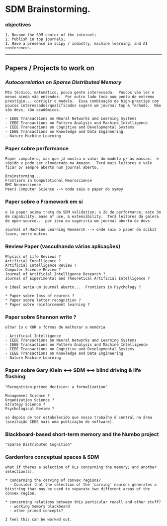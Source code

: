 # SDM Brainstorming.

### objectives

    1. Become the SDM center of the internet;
    1. Publish in top journals;
    1. Have a presence in scipy / industry, machine learning, and AI conferences.  


---

##  Papers / Projects to work on



### _Autocorrelation on Sparse Distributed Memory_

    Mto técnico, matemático, pouca gente interessada.  Poucos vão ler e menos ainda vão entender.  Por outro lado toca num ponto de extremo prestígio... corrigir o modelo.  Essa combinação de high-prestige com poucos interessados/qualificados sugere um journal top & fechado.  Não são devs, são acadêmicos.

    - IEEE Transactions on Neural Networks and Learning Systems  
    - IEEE Transactions on Pattern Analysis and Machine Intelligence
    - IEEE Transactions on Cognitive and Developmental Systems
    - IEEE Transactions on Knowledge and Data Engineering
    - Nature Machine Learning


### Paper sobre performance

    Paper computero, mas que já mostra o valor do modelo p/ as massas:  é rápido e pode ser clouderado na Amazon.  Terá mais leitores e vale ficar p/ sempre aberto num journal aberto.

    Brainstorming...
    Frontiers in Computational Neuroscience
    BMC Neuroscience
    PeerJ Computer Science --> onde saiu o paper do sympy



### Paper sobre o Framework em si

    o 1o paper acima trata da SDM validation; o 2o de performance; este 3o de capability, ease of use, & extensibility.  Terá leitores da galera de open-source... por isso eu sugeriria um journal aberto de devs

    Journal of Machine Learning Research --> onde saiu o paper do scikit learn, entre outros



### Review Paper (vasculhando várias aplicações)

    Physics of Life Reviews ?
    Artificial Intelligence ?
    Artificial Intelligence Review ?
    Computer Science Review ?
    Journal of Artificial Intelligence Research ?
    Journal of Experimental and Theoretical Artificial Intelligence ?

    o ideal seria um journal aberto...  Frontiers in Psychology ?

    * Paper sobre loss of neurons ?
    * Paper sobre letter recognition ?
    * Paper sobre reinforcement learning ?


### Paper sobre Shannon write ?

    olhar 1o o XOR e formas de melhorar a memória

    - Artificial Intelligence
    - IEEE Transactions on Neural Networks and Learning Systems  
    - IEEE Transactions on Pattern Analysis and Machine Intelligence
    - IEEE Transactions on Cognitive and Developmental Systems
    - IEEE Transactions on Knowledge and Data Engineering
    - Nature Machine Learning



### Paper sobre Gary Klein <--> SDM <--> blind driving & life flashing

    "Recognition-primed decision: a formalization"

    Management Science ?
    Organization Science ?
    Strategy Science ?
    Psychological Review ?

    só depois de ter estabelecido que nosso trabalho é central na área (aceitação IEEE mais uma publicação do software).






### Blackboard-based short-term memory and the Numbo project

    "Sparse Distributed Cognition"



### Gardenfors conceptual spaces & SDM

    what if theres a selection of HLs concerning the memory; and another selection(s):  

    * concerning the carving of convex regions?
      - Consider that the selection of the 'carving' neurons generates a bitstring that may be used to separate two different areas of the convex region.

    * concerning relations between this particular recall and other stuff?
      - working memory blackboard
      - other primed concepts?  

    I feel this can be worked out.  
